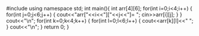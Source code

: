 #include<iostream>
using namespace std;
int main(){
int arr[4][6];
for(int i=0;i<4;i++) {
	for(int j=0;j<6;j++) {
	cout<<"arr["<<i<<"]["<<j<<"]= ";
	cin>>arr[i][j];
		 }
	 }
cout<<"\n";
for(int k=0;k<4;k++) {
	for(int l=0;l<6;l++) {
	cout<<arr[k][l]<<"   ";
	 }
	cout<<"\n";
 }
return 0;
}
